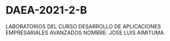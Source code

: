 # DAEA-2021-2-B
LABORATORIOS DEL CURSO DESARROLLO DE APLICACIONES EMPRESARIALES AVANZADOS
NOMBRE: JOSE LUIS AIMITUMA